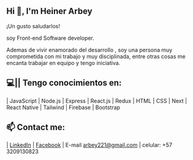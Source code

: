 ## Hi 👋, I'm Heiner Arbey


¡Un gusto saludarlos! 

soy Front-end Software developer.

Ademas de vivir enamorado del desarrollo , soy una persona muy comprometida con mi trabajo y muy disciplinada, entre otras cosas me encanta trabajar en equipo y tengo iniciativa.

## 💻||  Tengo conocimientos en:

	
| JavaScript
| Node.js
| Express
| React.js
| Redux
| HTML
| CSS
| Next
| React Native
| Tailwind
| Firebase
| Bootstrap
## 📫  Contact me:


| [LinkedIn](https://www.linkedin.com/in/heiner-arevalo-757937246/) | 
[Facebook](https://www.facebook.com/bllazz.flowwgkuatro) | 
 E-mail
arbey221@gmail.com |
 celular:
+57 3209130823




